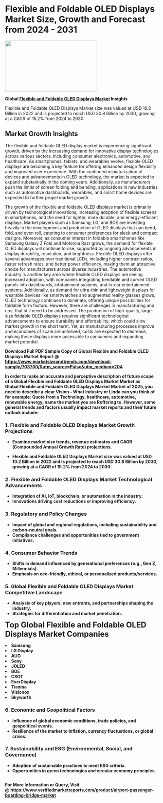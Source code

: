 <H1>Flexible and Foldable OLED Displays Market Size, Growth and Forecast from 2024 - 2031</H1><img class="aligncenter size-medium wp-image-584254" src="https://thirdeyenews.in/wp-content/uploads/2024/09/Global-Market-Research-300x168.jpeg" alt="" width="300" height="168" /><p><strong>Global&nbsp;<a href="https://www.marketsizeandtrends.com/download-sample/703700/&amp;utm_source=Pulse&amp;utm_medium=204">Flexible and Foldable OLED Displays Market</a> Insights</strong></p><p>Flexible and Foldable OLED Displays Market size was valued at USD 10.2 Billion in 2022 and is projected to reach USD 30.8 Billion by 2030, growing at a CAGR of 15.2% from 2024 to 2030.</p><p><h2>Market Growth Insights</h2> <p>The flexible and foldable OLED display market is experiencing significant growth, driven by the increasing demand for innovative display technologies across various sectors, including consumer electronics, automotive, and healthcare. As smartphones, tablets, and wearables evolve, flexible OLED displays are becoming a key feature for offering enhanced design flexibility and improved user experience. With the continued miniaturization of devices and advancements in OLED technology, the market is expected to expand substantially in the coming years. Additionally, as manufacturers push the limits of screen folding and bending, applications in new industries such as automotive dashboards, wearables, and smart home devices are expected to further propel market growth.</p> <p><strong></strong></p> <p>The growth of the flexible and foldable OLED displays market is primarily driven by technological innovations, increasing adoption of flexible screens in smartphones, and the need for lighter, more durable, and energy-efficient displays. Market players such as Samsung, LG, and BOE are investing heavily in the development and production of OLED displays that can bend, fold, and even roll, catering to consumer preferences for sleek and compact designs. Moreover, as consumer interest in foldable smartphones like Samsung Galaxy Z Fold and Motorola Razr grows, the demand for flexible OLED displays will continue to rise, supported by ongoing advancements in display durability, resolution, and brightness. Flexible OLED displays offer several advantages over traditional LCDs, including higher contrast ratios, faster refresh rates, and better power efficiency, making them an attractive choice for manufacturers across diverse industries. The automotive industry is another key area where flexible OLED displays are seeing increased adoption, with companies integrating bendable and curved OLED panels into dashboards, infotainment systems, and in-car entertainment systems. Additionally, as demand for ultra-thin and lightweight displays for wearable devices like smartwatches and augmented reality glasses grows, OLED technology continues to dominate, offering unique possibilities for foldable form factors. However, there are challenges in manufacturing and cost that still need to be addressed. The production of high-quality, large-size foldable OLED displays requires significant technological advancements to ensure durability and affordability, which could slow market growth in the short term. Yet, as manufacturing processes improve and economies of scale are achieved, costs are expected to decrease, making these displays more accessible to consumers and expanding market potential.</p> <p><strong></p><p><span class=""><strong>Download Full PDF Sample Copy of Global Flexible and Foldable OLED Displays Market Report</strong> @ <a href="https://www.marketsizeandtrends.com/download-sample/703700/&amp;utm_source=Pulse&amp;utm_medium=204" target="_blank">https://www.marketsizeandtrends.com/download-sample/703700/&amp;utm_source=Pulse&amp;utm_medium=204</a></span></p><p>In order to make an accurate and perceptive description of future scope of a Global&nbsp;Flexible and Foldable OLED Displays Market Market as Global&nbsp;Flexible and Foldable OLED Displays Market Market of 2025, you need to describe a clear Vision &ndash; What Industry or Linda can you think of for example: Quote from a Technology, healthcare, automotive, renewable energy, name the market you are Reffering to. However, some general trends and factors usually impact market reports and their future outlook include:</p><h3>1.&nbsp;<strong>Flexible and Foldable OLED Displays Market Growth Projections</strong></h3><ul><li>Examine market size trends, revenue estimates and CAGR (Compounded Annual Growth Rate) projections.</li><li><p>Flexible and Foldable OLED Displays Market size was valued at USD 10.2 Billion in 2022 and is projected to reach USD 30.8 Billion by 2030, growing at a CAGR of 15.2% from 2024 to 2030.</p></li></ul><h3>2.&nbsp;<strong>Flexible and Foldable OLED Displays Market Technological Advancements</strong></h3><ul><li>Integration of AI, IoT, blockchain, or automation in the industry.</li><li>Innovations driving cost reductions or improving efficiency.</li></ul><h3>3.&nbsp;<strong>Regulatory and Policy Changes</strong></h3><ul><li>Impact of global and regional regulations, including sustainability and carbon-neutral goals.</li><li>Compliance challenges and opportunities tied to government initiatives.</li></ul><h3>4.&nbsp;<strong>Consumer Behavior Trends</strong></h3><ul><li>Shifts in demand influenced by generational preferences (e.g., Gen Z, Millennials).</li><li>Emphasis on eco-friendly, ethical, or personalized products/services.</li></ul><h3>5.&nbsp;<strong>Global Flexible and Foldable OLED Displays Market Competitive Landscape</strong></h3><ul><li>Analysis of key players, new entrants, and partnerships shaping the industry.</li><li>Strategies for differentiation and market penetration.</li></ul><p data-pm-slice="1 1 []"><span style="color: inherit; font-family: inherit; font-size: 25px;">Top Global Flexible and Foldable OLED Displays Market Companies</span></p><div class="" data-test-id=""><p><li>Samsung</li><li> LG Display</li><li> AUO</li><li> Sony</li><li> JOLED</li><li> BOE</li><li> CSOT</li><li> EverDisplay</li><li> Tianma</li><li> Visionox</li><li> Skyworth</li></p></div><h3>6.&nbsp;<strong>Economic and Geopolitical Factors</strong></h3><ul><li>Influence of global economic conditions, trade policies, and geopolitical events.</li><li>Resilience of the market to inflation, currency fluctuations, or global crises.</li></ul><h3>7.&nbsp;<strong>Sustainability and ESG (Environmental, Social, and Governance)</strong></h3><ul><li>Adoption of sustainable practices to meet ESG criteria.</li><li>Opportunities in green technologies and circular economy principles.</li></ul><h2><strong style="font-size: 14px;">For More Information or Query, Visit @&nbsp;</strong><a style="background-color: #ffffff; font-size: 14px;" href="https://www.marketsizeandtrends.com/report/flexible-and-foldable-oled-displays-market/" target="_blank">https://www.verifiedmarketreports.com/product/airport-passenger-boarding-bridge-market</a></h2>
